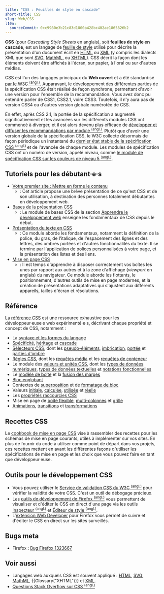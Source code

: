 ```yaml
---
title: "CSS : Feuilles de style en cascade"
short-title: CSS
slug: Web/CSS
l10n:
  sourceCommit: 0cc9980e3b21c83d1800a428bc402ae1865326b2
---
```


**CSS** (pour <i lang="en">Cascading Style Sheets</i> en anglais), soit **feuilles de style en cascade**, est un langage de [feuille de style](/fr/docs/Web/API/StyleSheet) utilisé pour décrire la présentation d'un document écrit en [HTML](/fr/docs/Web/HTML) ou [XML](/fr/docs/Web/XML/Guides/XML_introduction) (y compris les dialects XML que sont [SVG](/fr/docs/Web/SVG), [MathML](/fr/docs/Web/MathML), ou [XHTML](/fr/docs/Glossary/XHTML)). CSS décrit la façon dont les éléments doivent être affichés à l'écran, sur papier, à l'oral ou sur d'autres médias.

CSS est l'un des langages principaux du **Web ouvert** et a été standardisé [par le W3C <sup>(angl.)</sup>](https://w3.org/Style/CSS/#specs). Auparavant, le développement des différentes parties de la spécification CSS était réalisé de façon synchrone, permettant d'avoir une version pour l'ensemble de la recommandation. Vous avez donc pu entendre parler de CSS1, CSS2.1, voire CSS3. Toutefois, il n'y aura pas de version CSS4 ou d'autres version globale numérotée de CSS.

En effet, après CSS 2.1, la portée de la spécification a augmenté significativement et les avancées sur les différents modules CSS ont commencé à diverger, et il est alors devenu plus efficace de [développer et diffuser les recommandations par module <sup>(angl.)</sup>](https://www.w3.org/Style/CSS/current-work). Plutôt que d'avoir une version globale de la spécification CSS, le W3C collecte désormais de façon périodique un instantané du [dernier état stable de la spécification CSS <sup>(angl.)</sup>](https://www.w3.org/TR/css/) et de l'avancée de chaque module. Les modules de spécification CSS ont un numéro de version, appelé niveau, comme [le module de spécification CSS sur les couleurs de niveau 5 <sup>(angl.)</sup>](https://drafts.csswg.org/css-color-5/).

## Tutoriels pour les débutant·e·s

- [Votre premier site&nbsp;: Mettre en forme le contenu](/fr/docs/Learn_web_development/Getting_started/Your_first_website/Styling_the_content)
  - : Cet article propose une brève présentation de ce qu'est CSS et de son utilisation, à destination des personnes totalement débutantes en développement web.
- [Bases de la présentation CSS](/fr/docs/Learn_web_development/Core/Styling_basics)
  - : Le module de bases CSS de la section [Apprendre le développement web](/fr/docs/Learn_web_development) enseigne les fondamentaux de CSS depuis le début.
- [Présentation du texte en CSS](/fr/docs/Learn_web_development/Core/Text_styling)
  - : Ce module aborde les fondamentaux, notamment la définition de la police, du gras, de l'italique, de l'espacement des lignes et des lettres, des ombres portées et d'autres fonctionnalités du texte. Il se termine par l'application de polices personnalisées à votre page, et la présentation des listes et des liens.
- [Mise en page CSS](/fr/docs/Learn_web_development/Core/CSS_layout)
  - : Il est temps d'apprendre à disposer correctement vos boîtes les unes par rapport aux autres et à la zone d'affichage (<i lang="en">viewport</i> en anglais) du navigateur. Ce module aborde les flottants, le positionnement, d'autres outils de mise en page modernes, et la création de présentations adaptatives qui s'ajustent aux différents appareils, tailles d'écran et résolutions.

## Référence

La [référence CSS](/fr/docs/Web/CSS/Reference) est une ressource exhaustive pour les développeur·euse·s web expérimenté·e·s, décrivant chaque propriété et concept de CSS, notamment&nbsp;:

- La [syntaxe et les formes du langage](/fr/docs/Web/CSS/CSS_syntax/Syntax)
- [Spécificité](/fr/docs/Web/CSS/CSS_cascade/Specificity), [héritage](/fr/docs/Web/CSS/CSS_cascade/Inheritance) et [cascade](/fr/docs/Web/CSS/CSS_cascade/Cascade)
- [Sélecteurs CSS](/fr/docs/Web/CSS/CSS_selectors), dont les [pseudo-éléments](/fr/docs/Web/CSS/CSS_pseudo-elements), [imbrication](/fr/docs/Web/CSS/CSS_nesting), [portée](/fr/docs/Web/CSS/CSS_scoping) et [parties d'ombre](/fr/docs/Web/CSS/CSS_shadow_parts)
- [Règles CSS](/fr/docs/Web/CSS/CSS_syntax/At-rule), dont les [requêtes média](/fr/docs/Web/CSS/CSS_media_queries) et les [requêtes de conteneur](/fr/docs/Web/CSS/CSS_containment)
- Le module des [valeurs et unités CSS](/fr/docs/Web/CSS/CSS_Values_and_Units), dont les [types de données numériques](/fr/docs/Web/CSS/CSS_Values_and_Units/Numeric_data_types), [types de données textuelles](/fr/docs/Web/CSS/CSS_Values_and_Units/Textual_data_types) et [notations fonctionnelles](/fr/docs/Web/CSS/CSS_Values_and_Units/CSS_Value_Functions)
- Le [modèle de boîte](/fr/docs/Web/CSS/CSS_box_model/Introduction_to_the_CSS_box_model) et la [fusion des marges](/fr/docs/Web/CSS/CSS_box_model/Mastering_margin_collapsing)
- [Bloc englobant](/fr/docs/Web/CSS/CSS_display/Containing_block)
- Contextes de [superposition](/fr/docs/Web/CSS/CSS_positioned_layout/Stacking_context) et de [formatage de bloc](/fr/docs/Web/CSS/CSS_display/Block_formatting_context)
- Valeurs [initiale](/fr/docs/Web/CSS/CSS_cascade/Value_processing#initial_value), [calculée](/fr/docs/Web/CSS/CSS_cascade/Value_processing#computed_value), [utilisée](/fr/docs/Web/CSS/CSS_cascade/Value_processing#used_value) et [réelle](/fr/docs/Web/CSS/CSS_cascade/Value_processing#actual_value)
- Les [propriétés raccourcies CSS](/fr/docs/Web/CSS/CSS_cascade/Shorthand_properties)
- Mise en page de [boîte flexible](/fr/docs/Web/CSS/CSS_flexible_box_layout), [multi-colonnes](/fr/docs/Web/CSS/CSS_multicol_layout) et [grille](/fr/docs/Web/CSS/CSS_grid_layout)
- [Animations](/fr/docs/Web/CSS/CSS_animations), [transitions](/fr/docs/Web/CSS/CSS_transitions) et [transformations](/fr/docs/Web/CSS/CSS_transforms)

## Recettes CSS

Le [cookbook de mise en page CSS](/fr/docs/Web/CSS/Layout_cookbook) vise à rassembler des recettes pour les schémas de mise en page courants, utiles à implémenter sur vos sites. En plus de fournir du code à utiliser comme point de départ dans vos projets, ces recettes mettent en avant les différentes façons d'utiliser les spécifications de mise en page et les choix que vous pouvez faire en tant que développeur·euse.

## Outils pour le développement CSS

- Vous pouvez utiliser le [Service de validation CSS du W3C <sup>(angl.)</sup>](https://jigsaw.w3.org/css-validator/) pour vérifier la validité de votre CSS. C'est un outil de débogage précieux.
- Les [outils de développement de Firefox <sup>(angl.)</sup>](https://firefox-source-docs.mozilla.org/devtools-user/index.html) vous permettent de visualiser et d'éditer le CSS en direct d'une page via les outils [Inspecteur <sup>(angl.)</sup>](https://firefox-source-docs.mozilla.org/devtools-user/page_inspector/index.html) et [Éditeur de style <sup>(angl.)</sup>](https://firefox-source-docs.mozilla.org/devtools-user/style_editor/index.html).
- L'[extension Web Developer](https://addons.mozilla.org/fr/firefox/addon/web-developer/) pour Firefox vous permet de suivre et d'éditer le CSS en direct sur les sites surveillés.

## Bugs meta

- Firefox&nbsp;: [Bug Firefox 1323667](https://bugzil.la/1323667)

## Voir aussi

- Langages web auxquels CSS est souvent appliqué&nbsp;: [HTML](/fr/docs/Web/HTML), [SVG](/fr/docs/Web/SVG), [MathML](/fr/docs/Web/MathML), {{Glossary("XHTML")}} et [XML](/fr/docs/Web/XML/Guides/XML_introduction).
- [Questions Stack Overflow sur CSS <sup>(angl.)</sup>](https://stackoverflow.com/questions/tagged/css)
